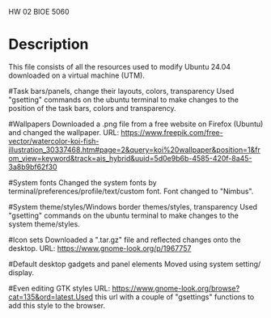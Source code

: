 HW 02 
BIOE 5060

# Description
This file consists of all the resources used to modify Ubuntu 24.04 downloaded on a virtual machine (UTM).

#Task bars/panels, change their layouts, colors, transparency
Used "gsetting" commands on the ubuntu terminal to make changes to the position of the task bars, colors and transparency.

#Wallpapers
Downloaded a .png file from a free website on Firefox (Ubuntu) and changed the wallpaper. 
URL: https://www.freepik.com/free-vector/watercolor-koi-fish-illustration_30337468.htm#page=2&query=koi%20wallpaper&position=1&from_view=keyword&track=ais_hybrid&uuid=5d0e9b6b-4585-420f-8a45-3a8b9bf62f30

#System fonts
Changed the system fonts by terminal/preferences/profile/text/custom font. Font changed to "Nimbus".

#System theme/styles/Windows border themes/styles, transparency
Used "gsetting" commands on the ubuntu terminal to make changes to the system theme/styles.

#Icon sets
Downloaded a ".tar.gz" file and reflected changes onto the desktop. 
URL: https://www.gnome-look.org/p/1967757

#Default desktop gadgets and panel elements
Moved using system setting/ display.

#Even editing GTK styles
URL: https://www.gnome-look.org/browse?cat=135&ord=latest.Used this url with a couple of "gsettings" functions to add this style to the browser. 
